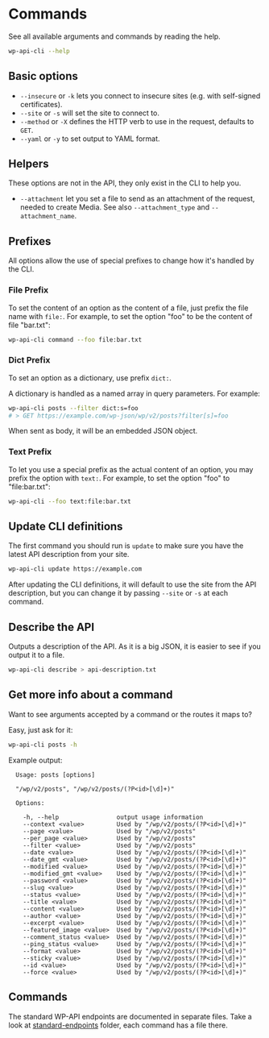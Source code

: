 Commands
========

See all available arguments and commands by reading the help.

```bash
wp-api-cli --help
```

Basic options
-------------

- `--insecure` or `-k` lets you connect to insecure sites (e.g. with self-signed certificates).
- `--site` or `-s` will set the site to connect to.
- `--method` or `-X` defines the HTTP verb to use in the request, defaults to `GET`.
- `--yaml` or `-y` to set output to YAML format.

Helpers
-------

These options are not in the API, they only exist in the CLI to help you.

- `--attachment` let you set a file to send as an attachment of the request, needed to create Media. See also `--attachment_type` and `--attachment_name`.

Prefixes
--------

All options allow the use of special prefixes to change how it's handled by the CLI.

### File Prefix

To set the content of an option as the content of a file, just prefix the file name with `file:`.
For example, to set the option "foo" to be the content of file "bar.txt":

```bash
wp-api-cli command --foo file:bar.txt
```

### Dict Prefix

To set an option as a dictionary, use prefix `dict:`.

A dictionary is handled as a named array in query parameters. For example:

```bash
wp-api-cli posts --filter dict:s=foo
# > GET https://example.com/wp-json/wp/v2/posts?filter[s]=foo
```

When sent as body, it will be an embedded JSON object.

### Text Prefix

To let you use a special prefix as the actual content of an option, you may prefix the option with `text:`.
For example, to set the option "foo" to "file:bar.txt":

```bash
wp-api-cli --foo text:file:bar.txt
```

Update CLI definitions
----------------------

The first command you should run is `update` to make sure you have the latest API description from your site.

```bash
wp-api-cli update https://example.com
```

After updating the CLI definitions, it will default to use the site from the API description, but you can change it
by passing `--site` or `-s` at each command.

Describe the API
----------------

Outputs a description of the API. As it is a big JSON, it is easier to see if you output it to a file.

```bash
wp-api-cli describe > api-description.txt
```

Get more info about a command
-----------------------------

Want to see arguments accepted by a command or the routes it maps to?

Easy, just ask for it:

```bash
wp-api-cli posts -h
```

Example output:

```
  Usage: posts [options]

  "/wp/v2/posts", "/wp/v2/posts/(?P<id>[\d]+)"

  Options:

    -h, --help                output usage information
    --context <value>         Used by "/wp/v2/posts/(?P<id>[\d]+)"
    --page <value>            Used by "/wp/v2/posts"
    --per_page <value>        Used by "/wp/v2/posts"
    --filter <value>          Used by "/wp/v2/posts"
    --date <value>            Used by "/wp/v2/posts/(?P<id>[\d]+)"
    --date_gmt <value>        Used by "/wp/v2/posts/(?P<id>[\d]+)"
    --modified <value>        Used by "/wp/v2/posts/(?P<id>[\d]+)"
    --modified_gmt <value>    Used by "/wp/v2/posts/(?P<id>[\d]+)"
    --password <value>        Used by "/wp/v2/posts/(?P<id>[\d]+)"
    --slug <value>            Used by "/wp/v2/posts/(?P<id>[\d]+)"
    --status <value>          Used by "/wp/v2/posts/(?P<id>[\d]+)"
    --title <value>           Used by "/wp/v2/posts/(?P<id>[\d]+)"
    --content <value>         Used by "/wp/v2/posts/(?P<id>[\d]+)"
    --author <value>          Used by "/wp/v2/posts/(?P<id>[\d]+)"
    --excerpt <value>         Used by "/wp/v2/posts/(?P<id>[\d]+)"
    --featured_image <value>  Used by "/wp/v2/posts/(?P<id>[\d]+)"
    --comment_status <value>  Used by "/wp/v2/posts/(?P<id>[\d]+)"
    --ping_status <value>     Used by "/wp/v2/posts/(?P<id>[\d]+)"
    --format <value>          Used by "/wp/v2/posts/(?P<id>[\d]+)"
    --sticky <value>          Used by "/wp/v2/posts/(?P<id>[\d]+)"
    --id <value>              Used by "/wp/v2/posts/(?P<id>[\d]+)"
    --force <value>           Used by "/wp/v2/posts/(?P<id>[\d]+)"
```

Commands
--------

The standard WP-API endpoints are documented in separate files. Take a look at [standard-endpoints](standard-endpoints/) folder, each command has a file there.
